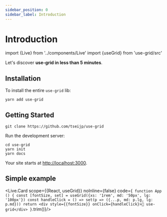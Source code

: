 ```yaml
---
sidebar_position: 0
sidebar_label: Introduction
---
```


# Introduction

import {Live} from '../components/Live'
import {useGrid} from 'use-grid/src'

Let's discover **use-grid in less than 5 minutes**.

## Installation

To install the entire `use-grid` lib:

```shell
yarn add use-grid
```

## Getting Started

```shell
git clone https://github.com/tseijp/use-grid
```

Run the development server:

```shell
cd use-grid
yarn init
yarn docs
```

Your site starts at [http://localhost:3000](http://localhost:3000).

## Simple example

<Live.Card scope={{React, useGrid}} noInline={false} code={`
function App () {
  const [fontSize, set] = useGrid({xs: '1rem', md: '50px', lg: '100px'})
  const handleClick = () => set(p => ({...p, md: p.lg, lg: p.md}))
  return <div style={{fontSize}} onClick={handleClick}>🤏 use-grid</div>
}`.trim()}/>
